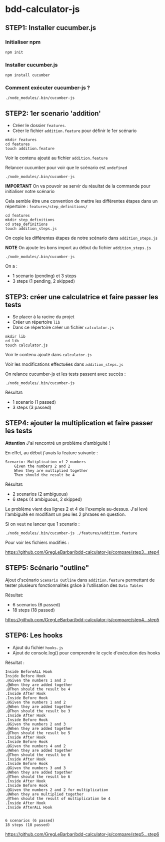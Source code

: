 # bdd-calculator-js

## STEP1: Installer cucumber.js

### Initialiser npm

```
npm init
```

### Installer cucumber.js

```
npm install cucumber
```

### Comment exécuter cucumber-js ?

```
./node_modules/.bin/cucumber-js
```

## STEP2: 1er scenario 'addition'

- Créer le dossier ```features```. 
- Créer le fichier ```addition.feature``` pour définir le 1er scénario

```
mkdir features
cd features
touch addition.feature
```

Voir le contenu ajouté au fichier ```addition.feature```

Relancer cucumber pour voir que le scénario est ```undefined```

```
./node_modules/.bin/cucumber-js
```

**IMPORTANT** 
On va pouvoir se servir du résultat de la commande pour initialiser notre scénario


Cela semble être une convention de mettre les différentes étapes dans un répertoire :
```features/step_definitions/```

```
cd features
mkdir step_definitions
cd step_definitions
touch addition_steps.js
```

On copie les différentes étapes de notre scénario dans ```addition_steps.js```

**NOTE**
On ajoute les bons import au début du fichier ```addition_steps.js```

```
./node_modules/.bin/cucumber-js
```

On a :
- 1 scenario (pending) et 3 steps 
- 3 steps (1 pending, 2 skipped)

## STEP3: créer une calculatrice et faire passer les tests

- Se placer à la racine du projet 
- Créer un répertoire ```lib```
- Dans ce répertoire créer un fichier ```calculator.js```

```
mkdir lib
cd lib 
touch calculator.js
```

Voir le contenu ajouté dans ```calculator.js```

Voir les modifications effectuées dans ```addition_steps.js```

On relance cucumber-js et les tests passent avec succès :

```
./node_modules/.bin/cucumber-js
```

Résultat:

- 1 scenario (1 passed)
- 3 steps (3 passed)

## STEP4: ajouter la multiplication et faire passer les tests

**Attention**
J'ai rencontré un problème d'ambiguité !

En effet, au début j'avais la feature suivante :

```
Scenario: Mutiplication of 2 numbers
    Given the numbers 2 and 2
    When they are multiplied together
    Then should the result be 4
```

Résultat: 

- 2 scenarios (2 ambiguous)
- 6 steps (4 ambiguous, 2 skipped)

Le problème vient des lignes 2 et 4 de l'exemple au-dessus.
J'ai levé l'ambiguité en modifiant un peu les 2 phrases en question.


Si on veut ne lancer que 1 scenario : 

```
./node_modules/.bin/cucumber-js ./features/addition.feature
```

Pour voir les fichiers modifiés :

https://github.com/GregLeBarbar/bdd-calculator-js/compare/step3...step4


## STEP5: Scénario "outline"

Ajout d'scénario ```Scenario Outline``` dans ```addition.feature```
permettant de tester plusieurs fonctionnalités grâce à l'utilisation des 
```Data Tables```

Résultat:
- 6 scenarios (6 passed)
- 18 steps (18 passed)

https://github.com/GregLeBarbar/bdd-calculator-js/compare/step4...step5


## STEP6: Les hooks

- Ajout du fichier ```hooks.js```
- Ajout de console.log() pour comprendre le cycle d'exécution des hooks

Résultat :

```
Inside BeforeALL Hook
Inside Before Hook
.@Given the numbers 1 and 3
.@When they are added together
.@Then should the result be 4
.Inside After Hook
.Inside Before Hook
.@Given the numbers 1 and 2
.@When they are added together
.@Then should the result be 3
.Inside After Hook
.Inside Before Hook
.@Given the numbers 2 and 3
.@When they are added together
.@Then should the result be 5
.Inside After Hook
.Inside Before Hook
.@Given the numbers 4 and 2
.@When they are added together
.@Then should the result be 6
.Inside After Hook
.Inside Before Hook
.@Given the numbers 3 and 3
.@When they are added together
.@Then should the result be 6
.Inside After Hook
.Inside Before Hook
.@Given the numbers 2 and 2 for multiplication
.@When they are multiplied together
.@Then should the result of multiplication be 4
.Inside After Hook
.Inside AfterALL Hook


6 scenarios (6 passed)
18 steps (18 passed)
```

https://github.com/GregLeBarbar/bdd-calculator-js/compare/step5...step6

